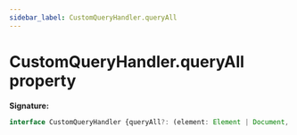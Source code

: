 ```yaml
---
sidebar_label: CustomQueryHandler.queryAll
---
```

# CustomQueryHandler.queryAll property

**Signature:**

```typescript
interface CustomQueryHandler {queryAll?: (element: Element | Document, selector: string) => Element[] | NodeListOf<Element>;}
```
